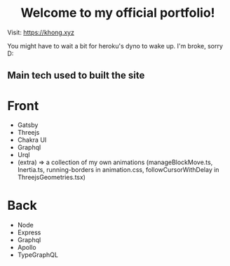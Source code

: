 <h1 align="center">
 Welcome to my official portfolio!
</h1>

Visit: https://khong.xyz

You might have to wait a bit for heroku's dyno to wake up. I'm broke, sorry D:

## Main tech used to built the site

# Front

- Gatsby
- Threejs
- Chakra UI
- Graphql
- Urql
- (extra) => a collection of my own animations (manageBlockMove.ts, Inertia.ts, running-borders in animation.css, followCursorWithDelay in ThreejsGeometries.tsx)

# Back

- Node
- Express
- Graphql
- Apollo
- TypeGraphQL
